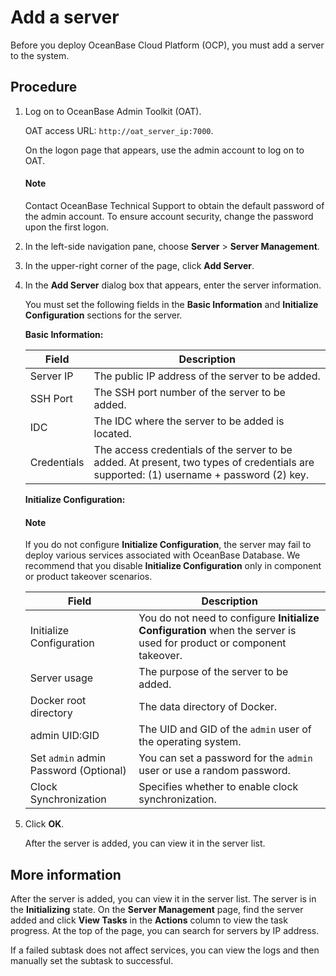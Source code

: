 # Add a server

Before you deploy OceanBase Cloud Platform (OCP), you must add a server to the system.

## Procedure

1. Log on to OceanBase Admin Toolkit (OAT).

   OAT access URL: `http://oat_server_ip:7000`.

   On the logon page that appears, use the admin account to log on to OAT.

   <main id="notice" type='explain'>
     <h4>Note</h4>
     <p>Contact OceanBase Technical Support to obtain the default password of the admin account. To ensure account security, change the password upon the first logon. </p>
   </main>

   <!-- ![image.png](https://help-static-aliyun-doc.aliyuncs.com/assets/img/zh-CN/9077796061/p187569.png "image.png") -->

2. In the left-side navigation pane, choose **Server** \> **Server Management**.

3. In the upper-right corner of the page, click **Add Server**.

   <!-- ![1](https://obbusiness-private.oss-cn-shanghai.aliyuncs.com/doc/img/observer-enterprise/V4.0.0/4.deploy-the-oceanbase-database/OAT/1%E6%B7%BB%E5%8A%A0%E6%9C%8D%E5%8A%A1%E5%99%A8.png) -->

4. In the **Add Server** dialog box that appears, enter the server information.

   <!-- ![2](https://obbusiness-private.oss-cn-shanghai.aliyuncs.com/doc/img/observer-enterprise/V4.0.0/4.deploy-the-oceanbase-database/OAT/2%E6%B7%BB%E5%8A%A0%E6%9C%8D%E5%8A%A1%E5%99%A8.png) -->

   You must set the following fields in the **Basic Information** and **Initialize Configuration** sections for the server.

   **Basic Information:**

   | Field | Description |
   |-----------|----------------------|
   | Server IP | The public IP address of the server to be added.  |
   | SSH Port | The SSH port number of the server to be added.  |
   | IDC | The IDC where the server to be added is located.  |
   | Credentials | The access credentials of the server to be added. At present, two types of credentials are supported: (1) username + password (2) key.  |

   **Initialize Configuration:**

   <main id="notice" type='explain'>
     <h4>Note</h4>
     <p>If you do not configure <strong>Initialize Configuration</strong>, the server may fail to deploy various services associated with OceanBase Database. We recommend that you disable <strong>Initialize Configuration</strong> only in component or product takeover scenarios. </p>
   </main>

   | Field | Description |
   |-----------|----------------------|
   | Initialize Configuration | You do not need to configure **Initialize Configuration** when the server is used for product or component takeover.  |
   | Server usage | The purpose of the server to be added.  |
   | Docker root directory | The data directory of Docker.  |
   | admin UID:GID | The UID and GID of the `admin` user of the operating system.  |
   | Set `admin` admin Password (Optional) | You can set a password for the `admin` user or use a random password.  |
   | Clock Synchronization | Specifies whether to enable clock synchronization.  |

5. Click **OK**.

   After the server is added, you can view it in the server list.

## More information

After the server is added, you can view it in the server list. The server is in the **Initializing** state. On the **Server Management** page, find the server added and click **View Tasks** in the **Actions** column to view the task progress. At the top of the page, you can search for servers by IP address.

If a failed subtask does not affect services, you can view the logs and then manually set the subtask to successful.
